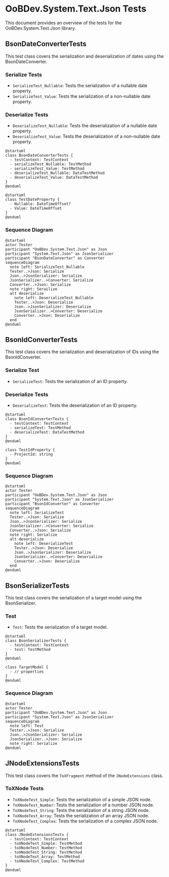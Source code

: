 # OoBDev.System.Text.Json Tests

This document provides an overview of the tests for the OoBDev.System.Text.Json library.

## BsonDateConverterTests

This test class covers the serialization and deserialization of dates using the BsonDateConverter.

### Serialize Tests

* `SerializeTest_Nullable`: Tests the serialization of a nullable date property.
* `SerializeTest_Value`: Tests the serialization of a non-nullable date property.

### Deserialize Tests

* `DeserializeTest_Nullable`: Tests the deserialization of a nullable date property.
* `DeserializeTest_Value`: Tests the deserialization of a non-nullable date property.

```plantuml
@startuml
class BsonDateConverterTests {
  - testContext: TestContext
  - serializeTest_Nullable: TestMethod
  - serializeTest_Value: TestMethod
  - deserializeTest_Nullable: DataTestMethod
  - deserializeTest_Value: DataTestMethod
}
@enduml
```

```plantuml
@startuml
class TestDateProperty {
  - Nullable: DateTimeOffset?
  - Value: DateTimeOffset
}
@enduml
```

### Sequence Diagram

```plantuml
@startuml
actor Tester
participant "OoBDev.System.Text.Json" as Json
participant "System.Text.Json" as JsonSerializer
participant "BsonDateConverter" as Converter
sequenceDiagram
  note left: SerializeTest_Nullable
  Tester..>Json: Serialize
  Json..>JsonSerializer: Serialize
  JsonSerializer..>Converter: Serialize
  Converter..>Json: Serialize
  note right: Serailize
  alt deserialize
    note left: DeserializeTest_Nullable
    Tester..>Json: Deserialize
    Json..>JsonSerializer: Deserialize
    JsonSerializer..>Converter: Deserialize
    Converter..>Json: Deserialize
  end
@enduml
```

## BsonIdConverterTests

This test class covers the serialization and deserialization of IDs using the BsonIdConverter.

### Serialize Test

* `SerializeTest`: Tests the serialization of an ID property.

### Deserialize Tests

* `DeserializeTest`: Tests the deserialization of an ID property.

```plantuml
@startuml
class BsonIdConverterTests {
  - testContext: TestContext
  - serializeTest: TestMethod
  - deserializeTest: DataTestMethod
}
@enduml
```

```plantuml
class TestIdProperty {
  - ProjectId: string
}
@enduml
```

### Sequence Diagram

```plantuml
@startuml
actor Tester
participant "OoBDev.System.Text.Json" as Json
participant "System.Text.Json" as JsonSerializer
participant "BsonIdConverter" as Converter
sequenceDiagram
  note left: SerializeTest
  Tester..>Json: Serialize
  Json..>JsonSerializer: Serialize
  JsonSerializer..>Converter: Serialize
  Converter..>Json: Serialize
  note right: Serialize
  alt deserialize
    note left: DeserializeTest
    Tester..>Json: Deserialize
    Json..>JsonSerializer: Deserialize
    JsonSerializer..>Converter: Deserialize
    Converter..>Json: Deserialize
  end
@enduml
```

## BsonSerializerTests

This test class covers the serialization of a target model using the BsonSerializer.

### Test

* `Test`: Tests the serialization of a target model.

```plantuml
@startuml
class BsonSerializerTests {
  - testContext: TestContext
  - test: TestMethod
}
@enduml
```

```plantuml
class TargetModel {
  - // properties
}
@enduml
```

### Sequence Diagram

```plantuml
@startuml
actor Tester
participant "OoBDev.System.Text.Json" as Json
participant "System.Text.Json" as JsonSerializer
sequenceDiagram
  note left: Test
  Tester..>Json: Serialize
  Json..>JsonSerializer: Serialize
  JsonSerializer..>Json: Serialize
  note right: Serialize
@enduml
```

## JNodeExtensionsTests

This test class covers the `ToXFragment` method of the `JNodeExtensions` class.

### ToXNode Tests

* `ToXNodeTest_Simple`: Tests the serialization of a simple JSON node.
* `ToXNodeTest_Number`: Tests the serialization of a number JSON node.
* `ToXNodeTest_String`: Tests the serialization of a string JSON node.
* `ToXNodeTest_Array`: Tests the serialization of an array JSON node.
* `ToXNodeTest_Complex`: Tests the serialization of a complex JSON node.

```plantuml
@startuml
class JNodeExtensionsTests {
  - testContext: TestContext
  - toXNodeTest_Simple: TestMethod
  - toXNodeTest_Number: TestMethod
  - toXNodeTest_String: TestMethod
  - toXNodeTest_Array: TestMethod
  - toXNodeTest_Complex: TestMethod
}
@enduml
